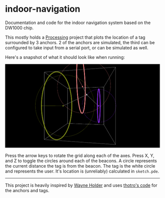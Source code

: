 # indoor-navigation
Documentation and code for the indoor navigation system based on the DW1000 chip.

This mostly holds a [Processing](https://processing.org/tutorials/) project that plots the location of a tag surrounded by 3 anchors. 2 of the anchors are simulated, the third can be configured to take input from a serial port, or can be simulated as well.

Here's a snapshot of what it should look like when running:

![Processing visualization](https://github.com/aareano/indoor-navigation/raw/master/demo.png)

Press the arrow keys to rotate the grid along each of the axes. Press X, Y, and Z to toggle the circles around each of the beacons. A circle represents the current distance the tag is from the beacon. The tag is the white circle and represents the user. It's location is (unreliably) calculated in `sketch.pde`.

---

This project is heavily inspired by [Wayne Holder](https://sites.google.com/site/wayneholder/uwb-ranging-with-the-decawave-dwm1000---part-ii) and uses [thotro's code](https://github.com/thotro/arduino-dw1000) for the anchors and tags.
